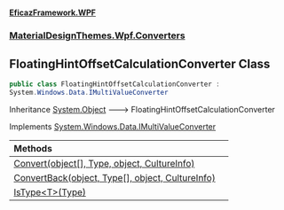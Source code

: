 #### [EficazFramework.WPF](EficazFrameworkWPF.md 'EficazFramework WPF')
### [MaterialDesignThemes.Wpf.Converters](EficazFrameworkWPF.md#MaterialDesignThemes.Wpf.Converters 'MaterialDesignThemes.Wpf.Converters')

## FloatingHintOffsetCalculationConverter Class

```csharp
public class FloatingHintOffsetCalculationConverter :
System.Windows.Data.IMultiValueConverter
```

Inheritance [System.Object](https://docs.microsoft.com/en-us/dotnet/api/System.Object 'System.Object') &#129106; FloatingHintOffsetCalculationConverter

Implements [System.Windows.Data.IMultiValueConverter](https://docs.microsoft.com/en-us/dotnet/api/System.Windows.Data.IMultiValueConverter 'System.Windows.Data.IMultiValueConverter')

| Methods | |
| :--- | :--- |
| [Convert(object[], Type, object, CultureInfo)](MaterialDesignThemes.Wpf.Converters/FloatingHintOffsetCalculationConverter/Convert(object[],Type,object,CultureInfo).md 'MaterialDesignThemes.Wpf.Converters.FloatingHintOffsetCalculationConverter.Convert(object[], System.Type, object, System.Globalization.CultureInfo)') | |
| [ConvertBack(object, Type[], object, CultureInfo)](MaterialDesignThemes.Wpf.Converters/FloatingHintOffsetCalculationConverter/ConvertBack(object,Type[],object,CultureInfo).md 'MaterialDesignThemes.Wpf.Converters.FloatingHintOffsetCalculationConverter.ConvertBack(object, System.Type[], object, System.Globalization.CultureInfo)') | |
| [IsType&lt;T&gt;(Type)](MaterialDesignThemes.Wpf.Converters/FloatingHintOffsetCalculationConverter/IsType_T_(Type).md 'MaterialDesignThemes.Wpf.Converters.FloatingHintOffsetCalculationConverter.IsType<T>(System.Type)') | |
